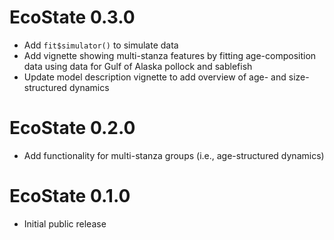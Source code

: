 # EcoState 0.3.0

* Add `fit$simulator()` to simulate data
* Add vignette showing multi-stanza features by fitting age-composition data using data for Gulf of Alaska pollock and sablefish
* Update model description vignette to add overview of age- and size-structured dynamics

# EcoState 0.2.0

* Add functionality for multi-stanza groups (i.e., age-structured dynamics)

# EcoState 0.1.0

* Initial public release
